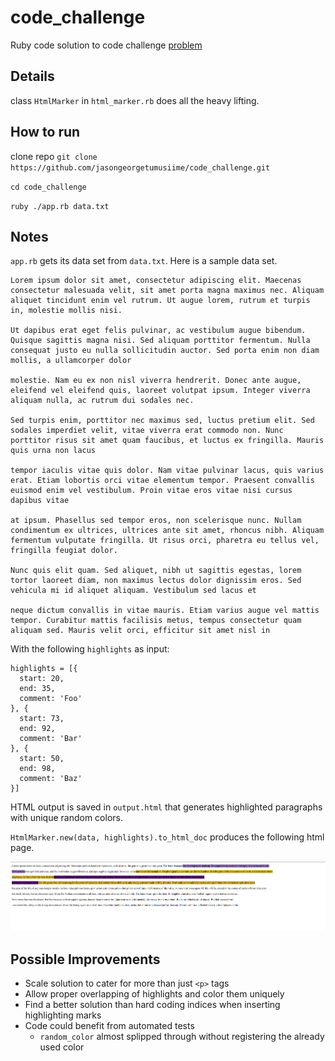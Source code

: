 # code_challenge

Ruby code solution to code challenge [problem](https://gist.github.com/autonomous/56630836b491734211c440f16bcb53a9)

## Details

class `HtmlMarker` in `html_marker.rb` does all the heavy lifting.

## How to run

clone repo `git clone https://github.com/jasongeorgetumusiime/code_challenge.git`

`cd code_challenge`

`ruby ./app.rb data.txt`

## Notes

`app.rb` gets its data set from `data.txt`. Here is a sample data set.

```
Lorem ipsum dolor sit amet, consectetur adipiscing elit. Maecenas consectetur malesuada velit, sit amet porta magna maximus nec. Aliquam aliquet tincidunt enim vel rutrum. Ut augue lorem, rutrum et turpis in, molestie mollis nisi.

Ut dapibus erat eget felis pulvinar, ac vestibulum augue bibendum. Quisque sagittis magna nisi. Sed aliquam porttitor fermentum. Nulla consequat justo eu nulla sollicitudin auctor. Sed porta enim non diam mollis, a ullamcorper dolor

molestie. Nam eu ex non nisl viverra hendrerit. Donec ante augue, eleifend vel eleifend quis, laoreet volutpat ipsum. Integer viverra aliquam nulla, ac rutrum dui sodales nec.

Sed turpis enim, porttitor nec maximus sed, luctus pretium elit. Sed sodales imperdiet velit, vitae viverra erat commodo non. Nunc porttitor risus sit amet quam faucibus, et luctus ex fringilla. Mauris quis urna non lacus

tempor iaculis vitae quis dolor. Nam vitae pulvinar lacus, quis varius erat. Etiam lobortis orci vitae elementum tempor. Praesent convallis euismod enim vel vestibulum. Proin vitae eros vitae nisi cursus dapibus vitae

at ipsum. Phasellus sed tempor eros, non scelerisque nunc. Nullam condimentum ex ultrices, ultrices ante sit amet, rhoncus nibh. Aliquam fermentum vulputate fringilla. Ut risus orci, pharetra eu tellus vel, fringilla feugiat dolor.

Nunc quis elit quam. Sed aliquet, nibh ut sagittis egestas, lorem tortor laoreet diam, non maximus lectus dolor dignissim eros. Sed vehicula mi id aliquet aliquam. Vestibulum sed lacus et

neque dictum convallis in vitae mauris. Etiam varius augue vel mattis tempor. Curabitur mattis facilisis metus, tempus consectetur quam aliquam sed. Mauris velit orci, efficitur sit amet nisl in
```

With the following `highlights` as input:

```
highlights = [{
  start: 20,
  end: 35,
  comment: 'Foo'
}, {
  start: 73,
  end: 92,
  comment: 'Bar'
}, {
  start: 50,
  end: 98,
  comment: 'Baz'
}]
```

HTML output is saved in `output.html` that generates highlighted paragraphs with unique random colors.

`HtmlMarker.new(data, highlights).to_html_doc` produces the following html page.

![Sample output document](https://github.com/jasongeorgetumusiime/code_challenge/blob/main/output.html.png)

## Possible Improvements

- Scale solution to cater for more than just `<p>` tags
- Allow proper overlapping of highlights and color them uniquely
- Find a better solution than hard coding indices when inserting highlighting marks
- Code could benefit from automated tests
  - `random_color` almost splipped through without registering the already used color
